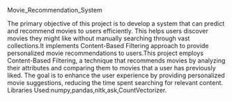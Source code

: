 Movie_Recommendation_System

The primary objective of this project is to develop a system that can predict and recommend movies to users efficiently. This helps users discover movies they might like without manually searching through vast collections.It implements Content-Based Filtering approach to provide personalized movie recommendations to users.This project employs Content-Based Filtering, a technique that recommends movies by analyzing their attributes and comparing them to movies that a user has previously liked. The goal is to enhance the user experience by providing personalized movie suggestions, reducing the time spent searching for relevant content.
Libraries Used:numpy,pandas,nltk,ask,CountVectorizer.
